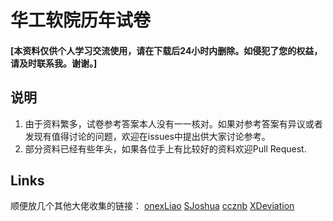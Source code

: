 # 华工软院历年试卷
#### [本资料仅供个人学习交流使用，请在下载后24小时内删除。如侵犯了您的权益，请及时联系我。谢谢。]

## 说明
1. 由于资料繁多，试卷参考答案本人没有一一核对。如果对参考答案有异议或者发现有值得讨论的问题，欢迎在issues中提出供大家讨论参考。
2. 部分资料已经有些年头，如果各位手上有比较好的资料欢迎Pull Request.

## Links
顺便放几个其他大佬收集的链接：
[onexLiao](https://github.com/onexLiao/SCUTmaterial)
[SJoshua](https://github.com/SJoshua/material.SCUTSE)
[ccznb](https://github.com/ccznb/material.SCUTSE)
[XDeviation](https://github.com/XDeviation/material.SCUTSE)